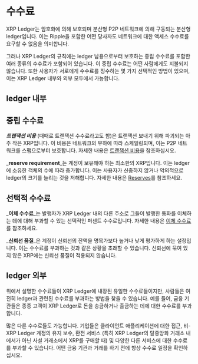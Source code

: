 # 수수료

XRP Ledger는 암호화에 의해 보호되며 분산형 P2P 네트워크에 의해 구동되는 분산형 ledger입니다. 이는 Ripple을 포함한 어떤 당사자도 네트워크에 대한 액세스 수수료를 요구할 수 없음을 의미합니다.

그러나 XRP Ledger의 규칙에는 ledger 남용으로부터 보호하는 중립 수수료를 포함한 여러 종류의 수수료가 포함되어 있습니다. 이 중립 수수료는 어떤 사람에게도 지불되지 않습니다. 또한 사용자가 서로에게 수수료를 징수하는 몇 가지 선택적인 방법이 있으며, 이는 XRP Ledger 내부와 외부 모두에서 가능합니다.

## ledger 내부

## 중립 수수료&#x20;

_**트랜잭션 비용**_ (때때로 트랜잭션 수수료라고도 함)은 트랜잭션 보내기 위해 파괴되는 아주 작은 XRP입니다. 이 비용은 네트워크의 부하에 따라 스케일링되며, 이는 P2P 네트워크를 스팸으로부터 보호합니다. 자세한 내용은 [트랜잭션 비용](undefined-2/undefined.md)을 참조하십시오.

_**reserve requirement**_는 계정이 보유해야 하는 최소한의 XRP입니다. 이는 ledger에 소유한 객체의 수에 따라 증가합니다. 이는 사용자가 신중하지 않거나 악의적으로 ledger의 크기를 늘리는 것을 저해합니다. 자세한 내용은 [Reserves](undefined/reserves.md)를 참조하세요.

## 선택적 수수료&#x20;

_**이체 수수료**_는 발행자가 XRP Ledger 내의 다른 주소로 그들이 발행한 통화를 이체하는 데에 대해 부과할 수 있는 선택적인 퍼센트 수수료입니다. 자세한 내용은 [이체 수수료](../undefined-3/undefined-3.md)를 참조하세요.

_**신뢰선 품질**_은 계정이 신뢰선의 잔액을 명목가보다 높거나 낮게 평가하게 하는 설정입니다. 이는 수수료를 부과하는 것과 같은 상황을 초래할 수 있습니다. 신뢰선에 묶여 있지 않은 XRP에는 신뢰선 품질이 적용되지 않습니다.

## ledger 외부

위에서 설명한 수수료들이 XRP Ledger에 내장된 유일한 수수료들이지만, 사람들은 여전히 ledger과 관련된 수수료를 부과하는 방법을 찾을 수 있습니다. 예를 들어, 금융 기관들은 종종 고객이 XRP Ledger로 돈을 송금하거나 출금하는 데에 대한 수수료를 부과합니다.

많은 다른 수수료들도 가능합니다. 기업들은 클라이언트 애플리케이션에 대한 접근, 비-XRP Ledger 계정의 유지 보수, 환전 서비스 (특히 XRP Ledger의 탈중앙화 거래소 내에서가 아닌 사설 거래소에서 XRP를 구매할 때) 및 다양한 다른 서비스에 대한 수수료를 부과할 수 있습니다. 어떤 금융 기관과 거래를 하기 전에 항상 수수료 일정을 확인하십시오.
